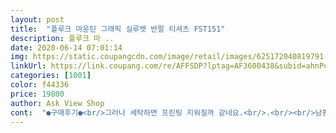 ```yaml
---
layout: post 
title:  "플루크 마운틴 그래픽 실루엣 반팔 티셔츠 FST151" 
description: 플루크 마 ..
date: 2020-06-14 07:01:14 
img: https://static.coupangcdn.com/image/retail/images/625172040819791-ca3bd6da-dbeb-4673-85a7-52e5557f6885.jpg 
linkUrl: https://link.coupang.com/re/AFFSDP?lptag=AF3600438&subid=ahnPublicAsk&pageKey=1432319899&itemId=2473831751&vendorItemId=70166196665&traceid=V0-113-37b26a694744b9dd 
categories: [1001] 
color: f44336 
price: 19800 
author: Ask View Shop 
cont:  "●구매후기●<br/>그러나 세탁하면 프린팅 지워질꺼 같네요.<br/>.<br/><br/>남편이 뱃살이 잇는편인데 예쁘게 가려주네여 ㅋㅋ<br/>색감도 예쁘네요!<br/>아들이 엄청 말라서 L사이즈로 주문했는데 루즈핏은 아니고 보기좋게 잘맞아요.<br/><br/>아직 세탁 전에 입어서 세탁 후엔 봐야될거같은데<br/>옷 핏 예뻐요!<br/>키 178에 몸무에 85정도입니다 참고하세욤<br/>품질은 가격에 비하면 좋음<br/>프린트도 깔끔하고 목 마감도 잘되어있는거 같아요.<br/> 아들이 바로 입어보고 좋다고 하네요.<br/><br/>핏도 좋고 무난합니다 그런데 여자친구가 파타고니아 아류 같다고 해서 속이 조금 쓰리네요ㅠㅠ 살짝 그런 느낌이 있긴 해요 이런데에 민감하신 분들은 참고하세요 아 그리고 키 174에 69kg인데 핏이 적당합니다.<br/> 약간 박스한 스타일을 원했는데 엄청 박시하진 않지만 느낌은 납니다<br/>흰색이라 그런지 세탁하면 살짝 천이 늘어질것 같이 보이긴 하는데... <br/> 아직 빨아보진 않아 모르겠네요.<br/><br/>그러나 세탁하면 프린팅 지워질꺼 같네요.<br/>.<br/><br/>남편이 뱃살이 잇는편인데 예쁘게 가려주네여 ㅋㅋ<br/>색감도 예쁘네요!<br/>아들이 엄청 말라서 L사이즈로 주문했는데 루즈핏은 아니고 보기좋게 잘맞아요.<br/><br/>아직 세탁 전에 입어서 세탁 후엔 봐야될거같은데<br/>옷 핏 예뻐요!<br/>키 178에 몸무에 85정도입니다 참고하세욤<br/>품질은 가격에 비하면 좋음<br/>프린트도 깔끔하고 목 마감도 잘되어있는거 같아요.<br/> 아들이 바로 입어보고 좋다고 하네요.<br/><br/>핏도 좋고 무난합니다 그런데 여자친구가 파타고니아 아류 같다고 해서 속이 조금 쓰리네요ㅠㅠ 살짝 그런 느낌이 있긴 해요 이런데에 민감하신 분들은 참고하세요 아 그리고 키 174에 69kg인데 핏이 적당합니다.<br/> 약간 박스한 스타일을 원했는데 엄청 박시하진 않지만 느낌은 납니다<br/>흰색이라 그런지 세탁하면 살짝 천이 늘어질것 같이 보이긴 하는데... <br/> 아직 빨아보진 않아 모르겠네요.<br/><br/>" 
---
```

